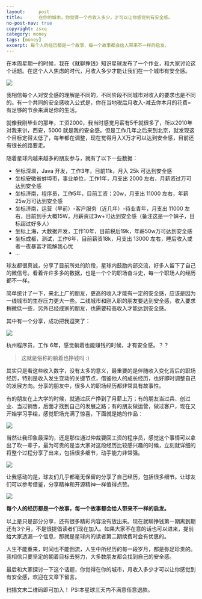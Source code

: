 ```yaml
---
layout:     post
title:      在你的城市，你觉得一个月收入多少，才可以让你感觉到有安全感。
no-post-nav: true
copyright: zsxq
category: money
tags: [money]
excerpt: 每个人的经历都是一个故事，每一个故事都会给人带来不一样的启发。
---
```


在本周星期一的时候，我在《就聊挣钱》知识星球发布了一个作业，和大家讨论这个话题。在这个人人焦虑的时代，月收入多少才能让我们在一个城市有安全感。

![](http://www.itmind.net/assets/images/2019/zsxq/salary01.png)

我相信每个人对安全感的理解是不同的，不同阶段不同城市对收入的要求也是不同的。有一个共同的安全感收入公式是，你在当地税后月收入-减去你本月的花费=有足够的节余来满足你的生活。

就像我刚毕业的那年，工资2000，我当时感觉月薪有5千就很多了，所以2010年对我来讲，西安，5000 就是我的安全感。但是工作几年之后来到北京，就发现这个目标定得太低了，每年都在调整，现在觉得月入X万才可以达到安全感，目前还有很长的路要走。

随着星球内越来越多的朋友参与，就有了以下一些数据：

- 坐标深圳，Java 开发，工作3年，目前11k，月入 25k 可达到安全感
- 坐标安徽省蚌埠市，事业单位，工作1年，月支出 2000 左右，月薪资过万可达到安全感
- 坐标济南，程序员，工作5年，目前工资：20w，月支出 11000 左右，年薪25w万可达到安全感
- 坐标济南，运营（早前）-客户服务（近几年）-待业青年，月支出 11000 左右，目前到手大概15W，月薪资过3w+可达到安全感（备注这是一个妹子，目标超过好多人）
- 坐标上海，大数据开发，工作10年，目前税后19k，年薪50w万可达到安全感
- 坐标成都，测试，工作6年，目前薪资18k，月支出 13000 左右，睡后收入或者一夜暴富才能解我心忧
- ...

球友都很真诚，分享了目前所处的阶段，星球内鼓励内部交流，好多人留下了自己的微信号。看着许许多多的数据，也是一个个的职场奋斗史，每一个职场人的经历都不一样。

简单统计了一下，来北上广的朋友，更高的收入才能有一定的安全感，应该是因为一线城市的生存压力更大一些。二线城市和刚入职的朋友要达到安全感，收入要求稍微低一些，另外已经成家的朋友，也需要较高收入才能达到安全感。

其中有一个分享，成功把我逗笑了：

![](http://www.itmind.net/assets/images/2019/zsxq/salary02.jpg)

杭州程序员，工作 6年，感觉躺着也能赚钱的时候，才有安全感。？？

> 这就是俗称的躺着也挣钱吗 :)

其实只是看这些收入数字，没有太多的意义，最重要的是伴随收入变化背后的职场经历，特别是收入发生变动的关键节点，借鉴他人的成长经历，也好即时调整自己的发展方向。分享的朋友中，很多人的职场经历都非常具有故事性。

有的朋友在上大学的时候，就通过灰产挣到了月薪上万；有的朋友当过兵、创过业、当过销售，后面才找到自己的发展之路；有的朋友做运营，做过客户，现在又开始学习手绘，感觉职场充满了惊喜，下面就是她的作品：

![](http://www.itmind.net/assets/images/2019/zsxq/salary03.png)

当然让我印象最深的，还是那位通过仲裁要回工资的程序员，感觉这个事情可以拿出了吹一辈子，最为可贵的是当大家对这段经历比较感兴趣的时候，立刻就详细的将整个过程分享了出来，包括很多细节，动手能力非常强。

![](http://www.itmind.net/assets/images/2019/zsxq/salary04.jpeg)


让我感动的是，球友们几乎都毫无保留的分享了自己经历，包括很多细节。让球友们可以参考借鉴，分享精神和开源精神一样值得点赞。

![](http://www.itmind.net/assets/images/2019/zsxq/salary05.jpg)


**每个人的经历都是一个故事，每一个故事都会给人带来不一样的启发。**

以上是只是部分分享，还有很多精彩内容没有放出来。现在就聊挣钱第一期离到期还有3个月，不是很提倡读者们现在加入。如果大家不在意的话也可以进来，提前给大家透漏一个信息，那就是星球内的读者第二期续费时会有优惠的。

人生不能重来，时间也不能倒流，人生中所经历的每一段岁月，都是弥足珍贵的。我相信只要坚定的朝着目标去努力，大多数朋友都会找到自己的安全感。

最后和大家探讨一下这个话题，你觉得在你的城市，月收入多少才可以让你感觉到有安全感，欢迎在文章下留言。

扫描文末二维码即可加入！ PS:本星球三天内不满意任意退款。
